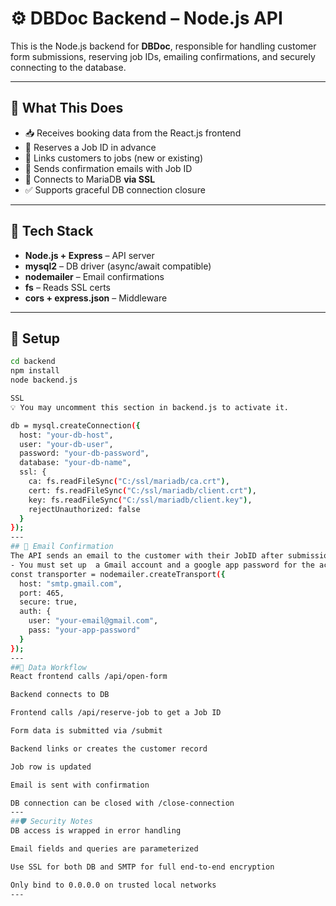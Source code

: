 # ⚙️ DBDoc Backend – Node.js API

This is the Node.js backend for **DBDoc**, responsible for handling customer form submissions, reserving job IDs, emailing confirmations, and securely connecting to the database.

---

## 🚀 What This Does

- 📥 Receives booking data from the React.js frontend
- 📌 Reserves a Job ID in advance
- 🔁 Links customers to jobs (new or existing)
- 📨 Sends confirmation emails with Job ID
- 🔐 Connects to MariaDB **via SSL**
- ✅ Supports graceful DB connection closure

---

## 🧱 Tech Stack

- **Node.js + Express** – API server
- **mysql2** – DB driver (async/await compatible)
- **nodemailer** – Email confirmations
- **fs** – Reads SSL certs
- **cors + express.json** – Middleware

---

## 🔧 Setup

```bash
cd backend
npm install
node backend.js

SSL
💡 You may uncomment this section in backend.js to activate it.

db = mysql.createConnection({
  host: "your-db-host",
  user: "your-db-user",
  password: "your-db-password",
  database: "your-db-name",
  ssl: {
    ca: fs.readFileSync("C:/ssl/mariadb/ca.crt"),
    cert: fs.readFileSync("C:/ssl/mariadb/client.crt"),
    key: fs.readFileSync("C:/ssl/mariadb/client.key"),
    rejectUnauthorized: false
  }
});
---
## 📨 Email Confirmation
The API sends an email to the customer with their JobID after submission:
- You must set up  a Gmail account and a google app password for the account
const transporter = nodemailer.createTransport({
  host: "smtp.gmail.com",
  port: 465,
  secure: true,
  auth: {
    user: "your-email@gmail.com",
    pass: "your-app-password"
  }
});
---
##🔄 Data Workflow
React frontend calls /api/open-form

Backend connects to DB

Frontend calls /api/reserve-job to get a Job ID

Form data is submitted via /submit

Backend links or creates the customer record

Job row is updated

Email is sent with confirmation

DB connection can be closed with /close-connection
---
##🛡 Security Notes
DB access is wrapped in error handling

Email fields and queries are parameterized

Use SSL for both DB and SMTP for full end-to-end encryption

Only bind to 0.0.0.0 on trusted local networks
---



